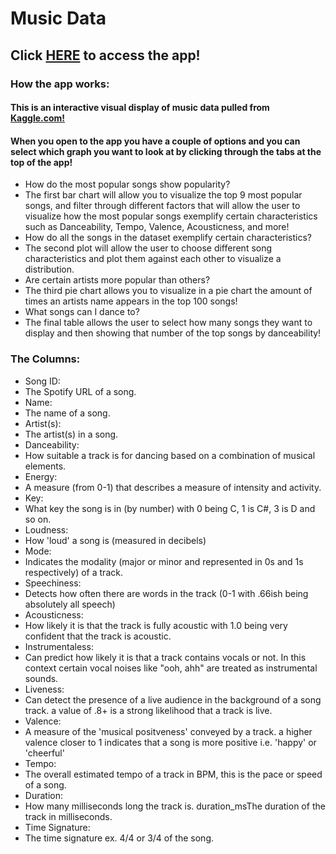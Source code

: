 # Music Data
## Click [HERE](https://marwa10.shinyapps.io/music_app/) to access the app!
### How the app works:
#### This is an interactive visual display of music data pulled from [Kaggle.com!](https://www.kaggle.com/nadintamer/top-tracks-of-2017?fbclid=IwAR0JMLruUXRQSuFSFHP95vAEg8XoAakttjmohRvMV43EZzuoDEYwjucOtto)
#### When you open to the app you have a couple of options and you can select which graph you want to look at by clicking through the tabs at the top of the app!

 * How do the most popular songs show popularity?
  * The first bar chart will allow you to visualize the top 9 most popular songs, and filter through different factors that will allow the user to visualize how the most popular songs exemplify certain characteristics such as Danceability, Tempo, Valence, Acousticness, and more!
 * How do all the songs in the dataset exemplify certain characteristics?
  * The second plot will allow the user to choose different song characteristics and plot them against each other to visualize a distribution.
 * Are certain artists more popular than others?
  * The third pie chart allows you to visualize in a pie chart the amount of times an artists name appears in the top 100 songs!
 * What songs can I dance to?
  * The final table allows the user to select how many songs they want to display and then showing that number of the top songs by danceability!

### The Columns:
* Song ID:
 * The Spotify URL of a song.
* Name:
 * The name of a song.
* Artist(s):
 * The artist(s) in a song.
* Danceability:
 * How suitable a track is for dancing based on a combination of musical elements.
* Energy:
 * A measure (from 0-1) that describes a measure of intensity and activity.
* Key:
 * What key the song is in (by number) with 0 being C, 1 is C#, 3 is D and so on.
* Loudness:
 * How 'loud' a song is (measured in decibels)
* Mode:
 * Indicates the modality (major or minor and represented in 0s and 1s respectively) of a track.
* Speechiness:
 * Detects how often there are words in the track (0-1 with .66ish being absolutely all speech)
* Acousticness:
 * How likely it is that the track is fully acoustic with 1.0 being very confident that the track is acoustic.
* Instrumentaless:
 * Can predict how likely it is that a track contains vocals or not. In this context certain vocal noises like "ooh, ahh" are treated as instrumental sounds.
* Liveness:
 * Can detect the presence of a live audience in the background of a song track. a value of .8+ is a strong likelihood that a track is live.
* Valence:
 * A measure of the 'musical positveness' conveyed by a track. a higher valence closer to 1 indicates that a song is more positive i.e. 'happy' or 'cheerful'
* Tempo:
 * The overall estimated tempo of a track in BPM, this is the pace or speed of a song.
* Duration:
 * How many milliseconds long the track is.
 duration_msThe duration of the track in milliseconds.
* Time Signature:
 * The time signature ex. 4/4 or 3/4 of the song.
